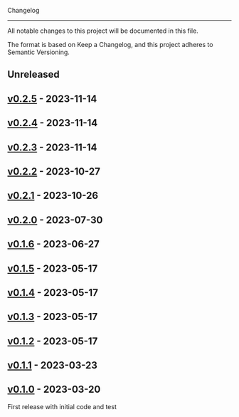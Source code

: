 Changelog
*********

All notable changes to this project will be documented in this file.

The format is based on Keep a Changelog, and this project adheres to
Semantic Versioning.


## Unreleased

## [v0.2.5](https://github.com/techiaith/techiaith-tts/releases/tag/v0.2.5) - 2023-11-14

## [v0.2.4](https://github.com/techiaith/techiaith-tts/releases/tag/v0.2.4) - 2023-11-14

## [v0.2.3](https://github.com/techiaith/techiaith-tts/releases/tag/v0.2.3) - 2023-11-14

## [v0.2.2](https://github.com/techiaith/techiaith-tts/releases/tag/v0.2.2) - 2023-10-27

## [v0.2.1](https://github.com/techiaith/techiaith-tts/releases/tag/v0.2.1) - 2023-10-26

## [v0.2.0](https://github.com/techiaith/techiaith-tts/releases/tag/v0.2.0) - 2023-07-30

## [v0.1.6](https://github.com/str20tbl/techiaith-tts/releases/tag/v0.1.6) - 2023-06-27

## [v0.1.5](https://github.com/str20tbl/techiaith-tts/releases/tag/v0.1.5) - 2023-05-17

## [v0.1.4](https://github.com/str20tbl/techiaith-tts/releases/tag/v0.1.4) - 2023-05-17

## [v0.1.3](https://github.com/str20tbl/techiaith-tts/releases/tag/v0.1.3) - 2023-05-17

## [v0.1.2](https://github.com/str20tbl/techiaith-tts/releases/tag/v0.1.2) - 2023-05-17

## [v0.1.1](https://github.com/str20tbl/techiaith-tts/releases/tag/v0.1.1) - 2023-03-23

## [v0.1.0](https://github.com/str20tbl/techiaith-tts/releases/tag/v0.1.0) - 2023-03-20

First release with initial code and test